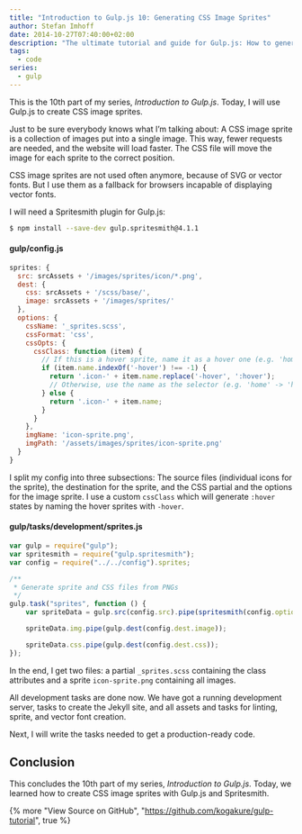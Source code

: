 ```yaml
---
title: "Introduction to Gulp.js 10: Generating CSS Image Sprites"
author: Stefan Imhoff
date: 2014-10-27T07:40:00+02:00
description: "The ultimate tutorial and guide for Gulp.js: How to generate image sprite maps with Spritesmith."
tags:
  - code
series:
  - gulp
---
```


This is the 10th part of my series, _Introduction to Gulp.js_. Today, I will use Gulp.js to create CSS image sprites.

Just to be sure everybody knows what I’m talking about: A CSS image sprite is a collection of images put into a single image. This way, fewer requests are needed, and the website will load faster. The CSS file will move the image for each sprite to the correct position.

CSS image sprites are not used often anymore, because of SVG or vector fonts. But I use them as a fallback for browsers incapable of displaying vector fonts.

I will need a Spritesmith plugin for Gulp.js:

```bash
$ npm install --save-dev gulp.spritesmith@4.1.1
```

#### gulp/config.js

```javascript
sprites: {
  src: srcAssets + '/images/sprites/icon/*.png',
  dest: {
    css: srcAssets + '/scss/base/',
    image: srcAssets + '/images/sprites/'
  },
  options: {
    cssName: '_sprites.scss',
    cssFormat: 'css',
    cssOpts: {
      cssClass: function (item) {
        // If this is a hover sprite, name it as a hover one (e.g. 'home-hover' -> 'home:hover')
        if (item.name.indexOf('-hover') !== -1) {
          return '.icon-' + item.name.replace('-hover', ':hover');
          // Otherwise, use the name as the selector (e.g. 'home' -> 'home')
        } else {
          return '.icon-' + item.name;
        }
      }
    },
    imgName: 'icon-sprite.png',
    imgPath: '/assets/images/sprites/icon-sprite.png'
  }
}
```

I split my config into three subsections: The source files (individual icons for the sprite), the destination for the sprite, and the CSS partial and the options for the image sprite. I use a custom `cssClass` which will generate `:hover` states by naming the hover sprites with `-hover`.

#### gulp/tasks/development/sprites.js

```javascript
var gulp = require("gulp");
var spritesmith = require("gulp.spritesmith");
var config = require("../../config").sprites;

/**
 * Generate sprite and CSS files from PNGs
 */
gulp.task("sprites", function () {
	var spriteData = gulp.src(config.src).pipe(spritesmith(config.options));

	spriteData.img.pipe(gulp.dest(config.dest.image));

	spriteData.css.pipe(gulp.dest(config.dest.css));
});
```

In the end, I get two files: a partial `_sprites.scss` containing the class attributes and a sprite `icon-sprite.png` containing all images.

All development tasks are done now. We have got a running development server, tasks to create the Jekyll site, and all assets and tasks for linting, sprite, and vector font creation.

Next, I will write the tasks needed to get a production-ready code.

## Conclusion

This concludes the 10th part of my series, _Introduction to Gulp.js_. Today, we learned how to create CSS image sprites with Gulp.js and Spritesmith.

{% more "View Source on GitHub", "https://github.com/kogakure/gulp-tutorial", true %}
